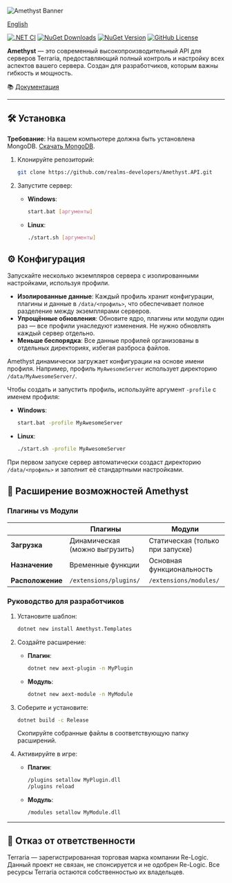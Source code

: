 ![Amethyst Banner](https://github.com/user-attachments/assets/72706bdc-f722-48b4-a3b2-80006ec199be)

[English](README.md)

[![.NET CI](https://github.com/realms-developers/Amethyst.API/actions/workflows/dotnet.yml/badge.svg)](https://github.com/realms-developers/Amethyst.API/actions/workflows/dotnet.yml)
[![NuGet Downloads](https://img.shields.io/nuget/dt/Amethyst.Server)](https://www.nuget.org/packages/Amethyst.Server)
[![NuGet Version](https://img.shields.io/nuget/v/Amethyst.Server)](https://www.nuget.org/packages/Amethyst.Server)
[![GitHub License](https://img.shields.io/github/license/realms-developers/Amethyst.API)](LICENSE)


**Amethyst** — это современный высокопроизводительный API для серверов Terraria, предоставляющий полный контроль и настройку всех аспектов вашего сервера. Создан для разработчиков, которым важны гибкость и мощность.

📚 [Документация](https://realms-developers.github.io/Amethyst.Documentation/ru/)

---

## 🛠️ Установка

**Требование**: На вашем компьютере должна быть установлена MongoDB. [Скачать MongoDB](https://www.mongodb.com/try/download/community).

1. Клонируйте репозиторий:
   ```bash
   git clone https://github.com/realms-developers/Amethyst.API.git
   ```

2. Запустите сервер:
   - **Windows**:
     ```bash
     start.bat [аргументы]
     ```
   - **Linux**:
     ```bash
     ./start.sh [аргументы]
     ```

## ⚙️ Конфигурация

Запускайте несколько экземпляров сервера с изолированными настройками, используя профили.

- **Изолированные данные**: Каждый профиль хранит конфигурации, плагины и данные в `/data/<профиль>`, что обеспечивает полное разделение между экземплярами серверов.
- **Упрощённые обновления**: Обновите ядро, плагины или модули один раз — все профили унаследуют изменения. Не нужно обновлять каждый сервер отдельно.
- **Меньше беспорядка**: Все данные профилей организованы в отдельных директориях, избегая разброса файлов.

Amethyst динамически загружает конфигурации на основе имени профиля. Например, профиль `MyAwesomeServer` использует директорию `/data/MyAwesomeServer/`.

Чтобы создать и запустить профиль, используйте аргумент `-profile` с именем профиля:
   - **Windows**:
     ```bash
     start.bat -profile MyAwesomeServer
     ```
   - **Linux**:
     ```bash
     ./start.sh -profile MyAwesomeServer
     ```

При первом запуске сервер автоматически создаст директорию `/data/<профиль>` и заполнит её стандартными настройками.

## 🧩 Расширение возможностей Amethyst

### Плагины vs Модули
|                 | Плагины                       | Модули                           |
|-----------------|-------------------------------|----------------------------------|
| **Загрузка**    | Динамическая (можно выгрузить)| Статическая (только при запуске) |
| **Назначение**  | Временные функции             | Основная функциональность        |
| **Расположение**| `/extensions/plugins/`        | `/extensions/modules/`           |

### Руководство для разработчиков

1. Установите шаблон:
   ```bash
   dotnet new install Amethyst.Templates
   ```

2. Создайте расширение:
   - **Плагин**:
     ```bash
     dotnet new aext-plugin -n MyPlugin
     ```
   - **Модуль**:
     ```bash
     dotnet new aext-module -n MyModule
     ```

3. Соберите и установите:
   ```bash
   dotnet build -c Release
   ```
   Скопируйте собранные файлы в соответствующую папку расширений.

4. Активируйте в игре:
   - **Плагин**:
     ```bash
     /plugins setallow MyPlugin.dll
     /plugins reload
     ```
   - **Модуль**:
     ```bash
     /modules setallow MyModule.dll
     ```

---

## 📜 Отказ от ответственности

Terraria — зарегистрированная торговая марка компании Re-Logic. Данный проект не связан, не спонсируется и не одобрен Re-Logic. Все ресурсы Terraria остаются собственностью их владельцев.